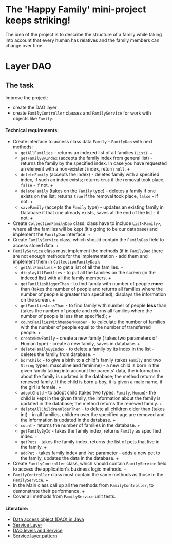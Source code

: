 # The 'Happy Family' mini-project keeps striking!

The idea of the project is to describe the structure of a family while taking into account that every human has
relatives and the family members can change over time.

# Layer DAO

## The task

Improve the project:

- create the DAO layer
- create `FamilyController` classes and `FamilyService` for work with objects like `Family`.

#### Technical requirements:

- Create interface to access class data  `Family` - `FamilyDao` with next methods:
    - `getAllFamilies` - returns an indexed list of all families    (`List`). +
    - `getFamilyByIndex` (accepts the family index from general list) - returns the family by the specified index. In
      case you have requested an element with a non-existent index, return     `null`. +
    - `deleteFamily` (accepts the index) - deletes family with a specified index, if such an index exists;
      returns `true` if the removal took place, `false` - if not. +
    - `deleteFamily` (takes on the `Family` type) - deletes a family if one exists on the list; returns `true` if the
      removal took place, `false` - if not. +
    - `saveFamily` (accepts the `Family` type) - updates an existing family in Database if that one already exists,
      saves at the end of the list - if not. +
- Create `CollectionFamilyDao` class: class have to include `List<Family>`, where all the families will be kept (it's
  going to be our database) and implement the `FamilyDao` interface. +
- Create `FamilyService` class, which should contain the `FamilyDao` field to access stored data. +
- `FamilyService` class must implement the methods (if in `FamilyDao` there are not enough methods for the
  implementation - add them and implement them in `CollectionFamilyDao`):
    - `getAllFamilies` - to get a list of all the families. +
    - `displayAllFamilies` - to put all the families on the screen (in the indexed list) with all the family members. +
    - `getFamiliesBiggerThan` - to find family with number of people **more** than (takes the number of people and
      returns all families where the number of people is greater than specified); displays the information on the
      screen. +
    - `getFamiliesLessThan` - to find family with number of people **less** than (takes the number of people and returns
      all families where the number of people is less than specified); +
    - `countFamiliesWithMemberNumber` - to calculate the number of families with the number of people equal to the
      number of transferred people. +
    - `createNewFamily` - create a new family ( takes two parameters of Human type) - create a new family, saves in
      database. +
    - `deleteFamilyByIndex` - to delete a family by its index in the list - deletes the family from database. +
    - `bornChild` - to give a birth to a child's family (takes `Family` and two `String` types: masculine and
      feminine) - a new child is born in the given family taking into account the parents' data, the information about
      the family is updated in the database; the method returns the renewed family. If the child is born a boy, it is
      given a male name, if the girl is female. +
    - `adoptChild` - to adopt child (takes two types: `Family`, `Human`)- the child is kept in the given family, the
      information about the family is updated in the database; the method returns the renewed family. +
    - `deleteAllChildrenOlderThen` - to delete all children older than (takes int) - in all families, children over the
      specified age are removed and the information is updated in the database. +
    - `count` - returns the number of families in the database. +
    - `getFamilyById` - takes the family index, returns `Family` as specified index. +
    - `getPets` - takes the family index, returns the list of pets that live in the family. +
    - `addPet` - takes family index and `Pet` parameter - adds a new pet to the family, updates the data in the
      database. +
- Create `FamilyController` class, which should contain `FamilyService` field to access the application's business logic
  methods. +
- `FamilyController` class must contain the same methods as those in the `FamilyService`. +
- In the Main class call up all the methods from `FamilyController`, to demonstrate their performance. +
- Cover all methods from `FamilyService` unit tests.

#### Literature:

- [Data access object (DAO) in Java](https://www.baeldung.com/java-dao-pattern)
- [Service Layer](https://softwareengineering.stackexchange.com/questions/220909/service-layer-vs-dao-why-both)
- [DAO levels and Service](https://dzone.com/articles/unit-testing-dao-service-and-controller-in-spring)
- [Service layer pattern](https://en.wikipedia.org/wiki/Service_layer_pattern)
